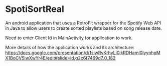 # SpotiSortReal
An android application that uses a RetroFit wrapper for the Spotify Web API in Java to allow users to create sorted playlists based on song release date.

Need to enter Client Id in MainActivity for application to work.

More details of how the application works and its architecture:
https://docs.google.com/presentation/d/1siwRvKrhyLi0ikRDHamI0lyynhpMX1BoCV5iwXwYr4E/edit#slide=id.g2c6f7469d7_0_182
